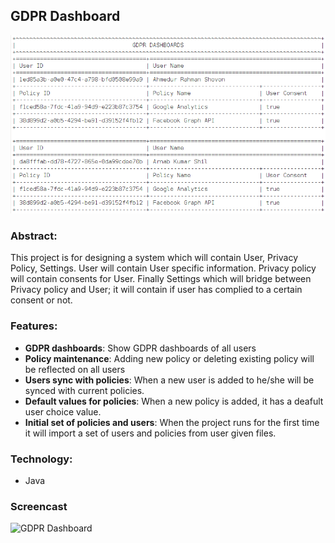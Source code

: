 ## GDPR Dashboard

![GDPR Dashboard demo](screenshot/GDPR_DASHBOARD.png)

### Abstract:

This project is for designing a system which will contain User, Privacy Policy, Settings. User will contain User specific information.
Privacy policy will contain consents for User.
Finally Settings which will bridge between Privacy policy and User; it will contain if user has complied to a certain consent or not.

### Features:

- **GDPR dashboards**: Show GDPR dashboards of all users
- **Policy maintenance**: Adding new policy or deleting existing policy will be reflected on all users
- **Users sync with policies**: When a new user is added to he/she will be synced with current policies.
- **Default values for policies**: When a new policy is added, it has a deafult user choice value.
- **Initial set of policies and users**: When the project runs for the first time it will import a set of users and policies from user given files.

### Technology:

- Java

### Screencast

![GDPR Dashboard](https://github.com/ruddra/blog-images/raw/master/gdpr.gif)
